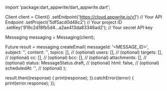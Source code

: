 import 'package:dart_appwrite/dart_appwrite.dart';

Client client = Client()
  .setEndpoint('https://cloud.appwrite.io/v1') // Your API Endpoint
  .setProject('5df5acd0d48c2') // Your project ID
  .setKey('919c2d18fb5d4...a2ae413da83346ad2'); // Your secret API key

Messaging messaging = Messaging(client);

Future result = messaging.createEmail(
  messageId: '<MESSAGE_ID>',
  subject: '<SUBJECT>',
  content: '<CONTENT>',
  topics: [], // (optional)
  users: [], // (optional)
  targets: [], // (optional)
  cc: [], // (optional)
  bcc: [], // (optional)
  attachments: [], // (optional)
  status:  MessageStatus.draft, // (optional)
  html: false, // (optional)
  scheduledAt: '', // (optional)
);

result.then((response) {
  print(response);
}).catchError((error) {
  print(error.response);
});
